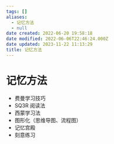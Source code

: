 ```yaml
---
tags: []
aliases:
  - 记忆方法
  - null
date created: 2022-06-20 19:58:18
date modified: 2022-06-06T22:46:24.000Z
date updated: 2023-11-22 11:13:29
title: 记忆方法
---
```


# 记忆方法

- 费曼学习技巧
- SQ3R 阅读法
- 西蒙学习法
- 图形化（思维导图、流程图）
- 记忆宫殿
- 刻意练习
